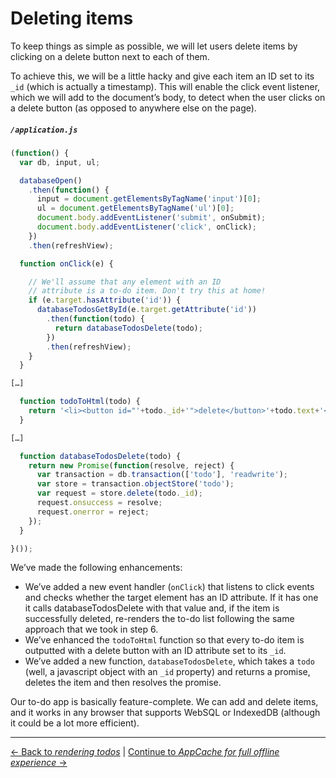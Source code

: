 # Deleting items

To keep things as simple as possible, we will let users delete items by clicking on a delete button next to each of them.

To achieve this, we will be a little hacky and give each item an ID set to its `_id` (which is actually a timestamp). This will enable the click event listener, which we will add to the document’s body, to detect when the user clicks on a delete button (as opposed to anywhere else on the page).

##### `/application.js`

```js
(function() {
  var db, input, ul;

  databaseOpen()
    .then(function() {
      input = document.getElementsByTagName('input')[0];
      ul = document.getElementsByTagName('ul')[0];
      document.body.addEventListener('submit', onSubmit);
      document.body.addEventListener('click', onClick);
    })
    .then(refreshView);

  function onClick(e) {

    // We'll assume that any element with an ID
    // attribute is a to-do item. Don't try this at home!
    if (e.target.hasAttribute('id')) {
      databaseTodosGetById(e.target.getAttribute('id'))
        .then(function(todo) {
          return databaseTodosDelete(todo);
        })
        .then(refreshView);
    }
  }

[…]

  function todoToHtml(todo) {
    return '<li><button id="'+todo._id+'">delete</button>'+todo.text+'</li>';
  }

[…]

  function databaseTodosDelete(todo) {
    return new Promise(function(resolve, reject) {
      var transaction = db.transaction(['todo'], 'readwrite');
      var store = transaction.objectStore('todo');
      var request = store.delete(todo._id);
      request.onsuccess = resolve;
      request.onerror = reject;
    });
  }

}());
```

We’ve made the following enhancements:

- We’ve added a new event handler (`onClick`) that listens to click events and checks whether the target element has an ID attribute. If it has one it calls databaseTodosDelete with that value and, if the item is successfully deleted, re-renders the to-do list following the same approach that we took in step 6.
- We’ve enhanced the `todoToHtml` function so that every to-do item is outputted with a delete button with an ID attribute set to its `_id`.
- We’ve added a new function, `databaseTodosDelete`, which takes a `todo` (well, a javascript object with an `_id` property) and returns a promise, deletes the item and then resolves the promise.

Our to-do app is basically feature-complete. We can add and delete items, and it works in any browser that supports WebSQL or IndexedDB (although it could be a lot more efficient).

---

[← Back to *rendering todos*](../08-rendering-todos) | [Continue to *AppCache for full offline experience* →](../10-appcache)
